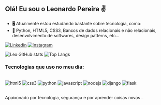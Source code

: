 
## Olá! Eu sou o Leonardo Pereira ✌️

- 🖥️ Atualmente estou estudando bastante sobre tecnologia, como:
- 🐍 Python, HTML5, CSS3, Bancos de dados relacionais e não relacionais, desenvolvimento de softwares, design patterns, etc...

[![Linkedin](https://img.shields.io/badge/LinkedIn-0077B5?style=for-the-badge&logo=linkedin&logoColor=white)](https://www.linkedin.com/in/ethical-leonardo/)
[![Instagram](https://img.shields.io/badge/Instagram-E4405F?style=for-the-badge&logo=instagram&logoColor=white)](https://instagram.com/littletexugo)

![Leo GitHub stats](https://github-readme-stats.vercel.app/api?username=leovoltz&show_icons=true&theme=tokyonight)
![Top Langs](https://github-readme-stats.vercel.app/api/top-langs/?username=leovoltz&layout=compact&langs_count=16&theme=tokyonight)

### Tecnologias que uso no meu dia:

<div style="display: inline_block"><br/>
    <img align="center" alt="html5" src= "https://img.shields.io/badge/HTML5-E34F26?style=for-the-badge&logo=html5&logoColor=white">
    <img align="center" alt="css3" src= "https://img.shields.io/badge/CSS3-1572B6?style=for-the-badge&logo=css3&logoColor=white">
    <img align="center" alt="python" src= "https://img.shields.io/badge/Python-14354C?style=for-the-badge&logo=python&logoColor=white">
    <img align="center" alt="javascript" src= "https://img.shields.io/badge/JavaScript-F7DF1E?style=for-the-badge&logo=javascript&logoColor=black">
    <img align="center" alt="nodejs" src= "https://img.shields.io/badge/Node.js-43853D?style=for-the-badge&logo=node.js&logoColor=white">
    <img align="center" alt="django" src= "https://img.shields.io/badge/Django-092E20?style=for-the-badge&logo=django&logoColor=white">
    <img align="center" alt="flask" src= "https://img.shields.io/badge/Flask-000000?style=for-the-badge&logo=flask&logoColor=white">
</div><br/>

Apaixonado por tecnologia, segurança e por aprender coisas novas .


